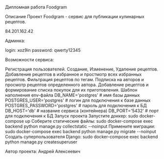 Дипломная работа Foodgram

Описание
Проект Foodgram - сервис для публикации кулинарных рецептов.

84.201.162.42


Админка:

login: xoz9in
password: qwerty12345

Возможности сервиса:

Регистрация пользователей.
Создание, Изменение, Удаление рецептов.
Добавление рецептов в избранное и простмотр всех избранных рецептов.
Фильтрация рецептов по тегам.
Подписка на авторов и просмотр рецептов определенного автора.
Добавление рецептов и формирование списка покупок для их приготовления.
Шаблон наполнения env-файла
DB_NAME='postgres' # имя базы данных
POSTGRES_USER='postgres' # логин для подключения к базе данных
POSTGRES_PASSWORD='postgres' # пароль для подключения к БД
DB_HOST='db' # название сервиса (контейнера)
DB_PORT='5432' # порт для подключения к БД
Запуск проекта
Запустите доккер:
sudo docker-compose up
Соберите статические файлы:
sudo docker-compose exec backend python manage.py collectstatic --noinput
Примените миграции:
sudo docker-compose exec backend python manage.py migrate --noinput
Создать суперпользователя Django:
sudo docker-compose exec backend python manage.py createsuperuser


Автор проекта:
Андрей Алексеевич
